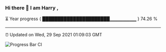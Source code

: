 ### Hi there 👋 I am Harry , 

⏳ Year progress { ██████████████████████▁▁▁▁▁▁▁▁ } 74.26 %

---

⏰ Updated on Wed, 29 Sep 2021 01:09:03 GMT

![Progress Bar CI](https://github.com/duykhang68/duykhang68/workflows/Progress%20Bar%20CI/badge.svg)

